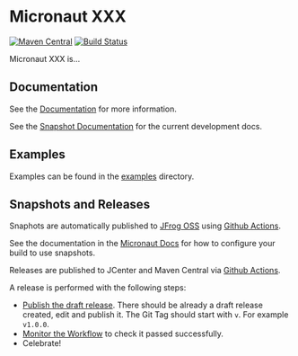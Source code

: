 # Micronaut XXX

[![Maven Central](https://img.shields.io/maven-central/v/io.micronaut.xxx/micronaut-xxx.svg?label=Maven%20Central)](https://search.maven.org/search?q=g:%22io.micronaut.xxx%22%20AND%20a:%22micronaut-xxx%22)
[![Build Status](https://github.com/micronaut-projects/micronaut-xxx/workflows/Java%20CI/badge.svg)](https://github.com/micronaut-projects/micronaut-xxx/actions)

Micronaut XXX is...

## Documentation

See the [Documentation](https://micronaut-projects.github.io/micronaut-xxx/latest/guide/) for more information. 

See the [Snapshot Documentation](https://micronaut-projects.github.io/micronaut-xxx/snapshot/guide/) for the current development docs.

## Examples

Examples can be found in the [examples](https://github.com/micronaut-projects/micronaut-xxx/tree/master/examples) directory.

## Snapshots and Releases

Snaphots are automatically published to [JFrog OSS](https://oss.jfrog.org/artifactory/oss-snapshot-local/) using [Github Actions](https://github.com/micronaut-projects/micronaut-xxx/actions).

See the documentation in the [Micronaut Docs](https://docs.micronaut.io/latest/guide/index.html#usingsnapshots) for how to configure your build to use snapshots.

Releases are published to JCenter and Maven Central via [Github Actions](https://github.com/micronaut-projects/micronaut-xxx/actions).

A release is performed with the following steps:

* [Publish the draft release](https://github.com/micronaut-projects/micronaut-aws/releases). There should be already a draft release created, edit and publish it. The Git Tag should start with `v`. For example `v1.0.0`.
* [Monitor the Workflow](https://github.com/micronaut-projects/micronaut-xxx/actions?query=workflow%3ARelease) to check it passed successfully.
* Celebrate!
